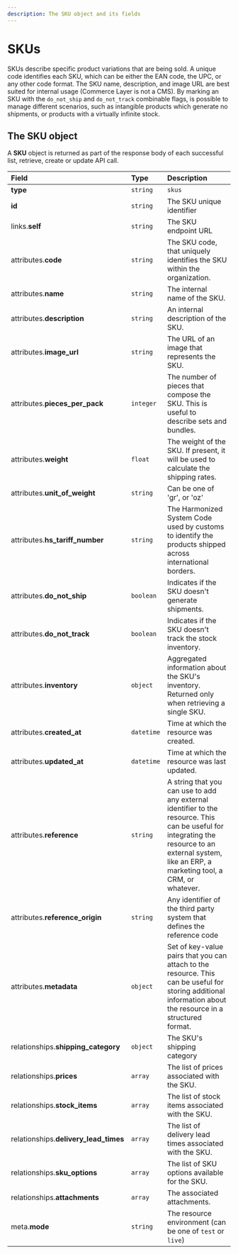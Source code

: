 ```yaml
---
description: The SKU object and its fields
---
```


# SKUs

SKUs describe specific product variations that are being sold. A unique code identifies each SKU, which can be either the EAN code, the UPC, or any other code format. The SKU name, description, and image URL are best suited for internal usage \(Commerce Layer is not a CMS\). By marking an SKU with the `do_not_ship` and `do_not_track` combinable flags, is possible to manage different scenarios, such as intangible products which generate no shipments, or products with a virtually infinite stock.

## The SKU object

A **SKU** object is returned as part of the response body of each successful list, retrieve, create or update API call.

| Field | Type | Description |
| :--- | :--- | :--- |
| **type** | `string` | `skus` |
| **id** | `string` | The SKU unique identifier |
| links.**self** | `string` | The SKU endpoint URL |
| attributes.**code** | `string` | The SKU code, that uniquely identifies the SKU within the organization. |
| attributes.**name** | `string` | The internal name of the SKU. |
| attributes.**description** | `string` | An internal description of the SKU. |
| attributes.**image\_url** | `string` | The URL of an image that represents the SKU. |
| attributes.**pieces\_per\_pack** | `integer` | The number of pieces that compose the SKU. This is useful to describe sets and bundles. |
| attributes.**weight** | `float` | The weight of the SKU. If present, it will be used to calculate the shipping rates. |
| attributes.**unit\_of\_weight** | `string` | Can be one of 'gr', or 'oz' |
| attributes.**hs\_tariff\_number** | `string` | The Harmonized System Code used by customs to identify the products shipped across international borders. |
| attributes.**do\_not\_ship** | `boolean` | Indicates if the SKU doesn't generate shipments. |
| attributes.**do\_not\_track** | `boolean` | Indicates if the SKU doesn't track the stock inventory. |
| attributes.**inventory** | `object` | Aggregated information about the SKU's inventory. Returned only when retrieving a single SKU. |
| attributes.**created\_at** | `datetime` | Time at which the resource was created. |
| attributes.**updated\_at** | `datetime` | Time at which the resource was last updated. |
| attributes.**reference** | `string` | A string that you can use to add any external identifier to the resource. This can be useful for integrating the resource to an external system, like an ERP, a marketing tool, a CRM, or whatever. |
| attributes.**reference\_origin** | `string` | Any identifier of the third party system that defines the reference code |
| attributes.**metadata** | `object` | Set of key-value pairs that you can attach to the resource. This can be useful for storing additional information about the resource in a structured format. |
| relationships.**shipping\_category** | `object` | The SKU's shipping category |
| relationships.**prices** | `array` | The list of prices associated with the SKU. |
| relationships.**stock\_items** | `array` | The list of stock items associated with the SKU. |
| relationships.**delivery\_lead\_times** | `array` | The list of delivery lead times associated with the SKU. |
| relationships.**sku\_options** | `array` | The list of SKU options available for the SKU. |
| relationships.**attachments** | `array` | The associated attachments. |
| meta.**mode** | `string` | The resource environment \(can be one of `test` or `live`\) |

